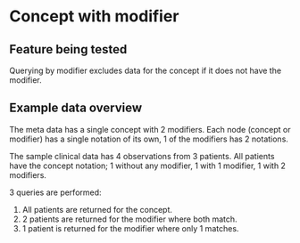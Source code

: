 # Concept with modifier

## Feature being tested
Querying by modifier excludes data for the concept if it does not have the modifier.

## Example data overview
The meta data has a single concept with 2 modifiers. Each node (concept or modifier) has a single notation of its own, 1 of the modifiers has 2 notations.

The sample clinical data has 4 observations from 3 patients. All patients have the concept notation; 1 without any modifier, 1 with 1 modifier, 1 with 2 modifiers.

3 queries are performed:
1. All patients are returned for the concept.
1. 2 patients are returned for the modifier where both match.
1. 1 patient is returned for the modifier where only 1 matches.
